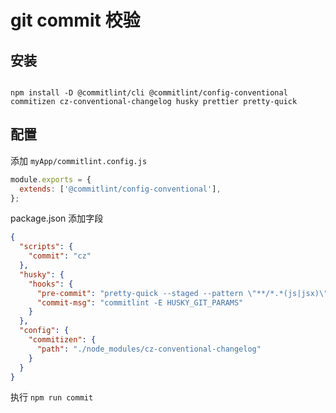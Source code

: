
# git commit 校验

## 安装

```

npm install -D @commitlint/cli @commitlint/config-conventional commitizen cz-conventional-changelog husky prettier pretty-quick
```

## 配置

添加 `myApp/commitlint.config.js`

```js
module.exports = {
  extends: ['@commitlint/config-conventional'],
};
```


package.json 添加字段

```json
{
  "scripts": {
    "commit": "cz"
  },
  "husky": {
    "hooks": {
      "pre-commit": "pretty-quick --staged --pattern \"**/*.*(js|jsx)\"",
      "commit-msg": "commitlint -E HUSKY_GIT_PARAMS"
    }
  },
  "config": {
    "commitizen": {
      "path": "./node_modules/cz-conventional-changelog"
    }
  }
}

```

执行 `npm run commit`
